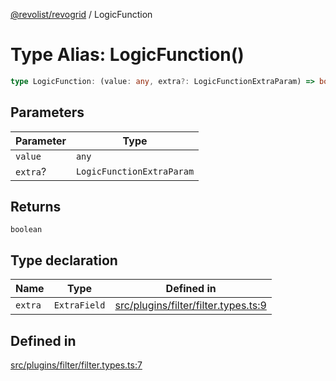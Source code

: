 [@revolist/revogrid](README.md) / LogicFunction

# Type Alias: LogicFunction()

```ts
type LogicFunction: (value: any, extra?: LogicFunctionExtraParam) => boolean;
```

## Parameters

| Parameter | Type |
| ------ | ------ |
| `value` | `any` |
| `extra`? | `LogicFunctionExtraParam` |

## Returns

`boolean`

## Type declaration

| Name | Type | Defined in |
| ------ | ------ | ------ |
| `extra` | `ExtraField` | [src/plugins/filter/filter.types.ts:9](https://github.com/revolist/revogrid/blob/e9570f9d5c0f862a9433b930661de46c89a93bd7/src/plugins/filter/filter.types.ts#L9) |

## Defined in

[src/plugins/filter/filter.types.ts:7](https://github.com/revolist/revogrid/blob/e9570f9d5c0f862a9433b930661de46c89a93bd7/src/plugins/filter/filter.types.ts#L7)
